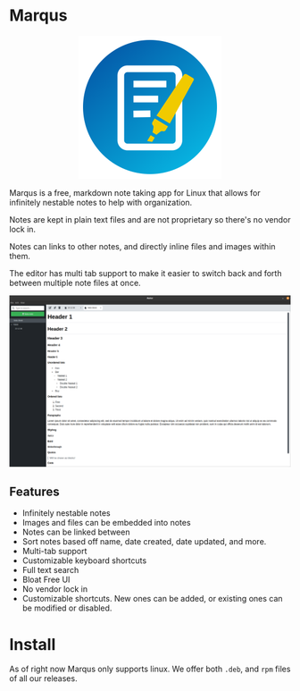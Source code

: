 # Marqus

<p align="center">
<img width="256" height="256" src="https://github.com/EddieAbbondanzio/marqus/blob/master/packages/marqus-desktop/static/icon.png?raw=true">
</p>

Marqus is a free, markdown note taking app for Linux that allows for infinitely nestable notes to help with organization.

Notes are kept in plain text files and are not proprietary so there's no vendor lock in.

Notes can links to other notes, and directly inline files and images within them.

The editor has multi tab support to make it easier to switch back and forth between multiple note files at once.

<p align="center">
<img src="https://raw.githubusercontent.com/EddieAbbondanzio/marqus/master/docs/images/overview.png">
</p>

## Features

- Infinitely nestable notes
- Images and files can be embedded into notes
- Notes can be linked between
- Sort notes based off name, date created, date updated, and more.
- Multi-tab support
- Customizable keyboard shortcuts
- Full text search
- Bloat Free UI
- No vendor lock in
- Customizable shortcuts. New ones can be added, or existing ones can be modified or disabled.

# Install

As of right now Marqus only supports linux. We offer both `.deb`, and `rpm` files of all our releases.
